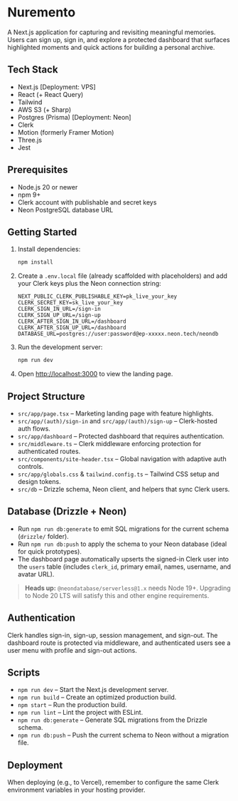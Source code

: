 # Nuremento

A Next.js application for capturing and revisiting meaningful memories. Users can sign up, sign in, and explore a protected dashboard that surfaces highlighted moments and quick actions for building a personal archive.

## Tech Stack

- Next.js [Deployment: VPS]
- React (+ React Query)
- Tailwind
- AWS S3 (+ Sharp)
- Postgres (Prisma) [Deployment: Neon]
- Clerk
- Motion (formerly Framer Motion)
- Three.js
- Jest

## Prerequisites

- Node.js 20 or newer
- npm 9+
- Clerk account with publishable and secret keys
- Neon PostgreSQL database URL

## Getting Started

1. Install dependencies:
   ```bash
   npm install
   ```
2. Create a `.env.local` file (already scaffolded with placeholders) and add your Clerk keys plus the Neon connection string:
   ```env
   NEXT_PUBLIC_CLERK_PUBLISHABLE_KEY=pk_live_your_key
   CLERK_SECRET_KEY=sk_live_your_key
   CLERK_SIGN_IN_URL=/sign-in
   CLERK_SIGN_UP_URL=/sign-up
   CLERK_AFTER_SIGN_IN_URL=/dashboard
   CLERK_AFTER_SIGN_UP_URL=/dashboard
   DATABASE_URL=postgres://user:password@ep-xxxxx.neon.tech/neondb
   ```
3. Run the development server:
   ```bash
   npm run dev
   ```
4. Open [http://localhost:3000](http://localhost:3000) to view the landing page.

## Project Structure

- `src/app/page.tsx` – Marketing landing page with feature highlights.
- `src/app/(auth)/sign-in` and `src/app/(auth)/sign-up` – Clerk-hosted auth flows.
- `src/app/dashboard` – Protected dashboard that requires authentication.
- `src/middleware.ts` – Clerk middleware enforcing protection for authenticated routes.
- `src/components/site-header.tsx` – Global navigation with adaptive auth controls.
- `src/app/globals.css` & `tailwind.config.ts` – Tailwind CSS setup and design tokens.
- `src/db` – Drizzle schema, Neon client, and helpers that sync Clerk users.

## Database (Drizzle + Neon)

- Run `npm run db:generate` to emit SQL migrations for the current schema (`drizzle/` folder).
- Run `npm run db:push` to apply the schema to your Neon database (ideal for quick prototypes).
- The dashboard page automatically upserts the signed-in Clerk user into the `users` table (includes `clerk_id`, primary email, names, username, and avatar URL).

> **Heads up:** `@neondatabase/serverless@1.x` needs Node 19+. Upgrading to Node 20 LTS will satisfy this and other engine requirements.

## Authentication

Clerk handles sign-in, sign-up, session management, and sign-out. The dashboard route is protected via middleware, and authenticated users see a user menu with profile and sign-out actions.

## Scripts

- `npm run dev` – Start the Next.js development server.
- `npm run build` – Create an optimized production build.
- `npm start` – Run the production build.
- `npm run lint` – Lint the project with ESLint.
- `npm run db:generate` – Generate SQL migrations from the Drizzle schema.
- `npm run db:push` – Push the current schema to Neon without a migration file.

## Deployment

When deploying (e.g., to Vercel), remember to configure the same Clerk environment variables in your hosting provider.

